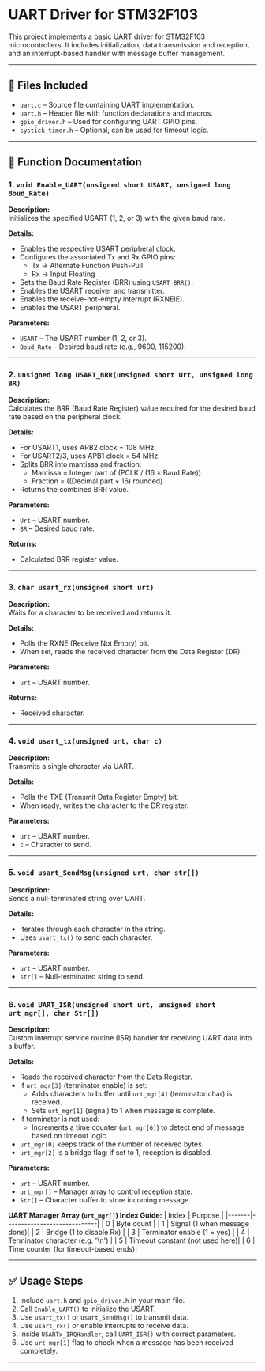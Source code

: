 # UART Driver for STM32F103

This project implements a basic UART driver for STM32F103 microcontrollers. It includes initialization, data transmission and reception, and an interrupt-based handler with message buffer management.

---

## 📁 Files Included

- `uart.c` – Source file containing UART implementation.
- `uart.h` – Header file with function declarations and macros.
- `gpio_driver.h` – Used for configuring UART GPIO pins.
- `systick_timer.h` – Optional, can be used for timeout logic.

---

## 📌 Function Documentation

### 1. `void Enable_UART(unsigned short USART, unsigned long Boud_Rate)`

**Description:**  
Initializes the specified USART (1, 2, or 3) with the given baud rate.

**Details:**
- Enables the respective USART peripheral clock.
- Configures the associated Tx and Rx GPIO pins:
  - Tx → Alternate Function Push-Pull
  - Rx → Input Floating
- Sets the Baud Rate Register (BRR) using `USART_BRR()`.
- Enables the USART receiver and transmitter.
- Enables the receive-not-empty interrupt (RXNEIE).
- Enables the USART peripheral.

**Parameters:**
- `USART` – The USART number (1, 2, or 3).
- `Boud_Rate` – Desired baud rate (e.g., 9600, 115200).

---

### 2. `unsigned long USART_BRR(unsigned short Urt, unsigned long BR)`

**Description:**  
Calculates the BRR (Baud Rate Register) value required for the desired baud rate based on the peripheral clock.

**Details:**
- For USART1, uses APB2 clock = 108 MHz.
- For USART2/3, uses APB1 clock = 54 MHz.
- Splits BRR into mantissa and fraction:
  - Mantissa = Integer part of (PCLK / (16 × Baud Rate))
  - Fraction = ((Decimal part × 16) rounded)
- Returns the combined BRR value.

**Parameters:**
- `Urt` – USART number.
- `BR` – Desired baud rate.

**Returns:**  
- Calculated BRR register value.

---

### 3. `char usart_rx(unsigned short urt)`

**Description:**  
Waits for a character to be received and returns it.

**Details:**
- Polls the RXNE (Receive Not Empty) bit.
- When set, reads the received character from the Data Register (DR).

**Parameters:**
- `urt` – USART number.

**Returns:**  
- Received character.

---

### 4. `void usart_tx(unsigned urt, char c)`

**Description:**  
Transmits a single character via UART.

**Details:**
- Polls the TXE (Transmit Data Register Empty) bit.
- When ready, writes the character to the DR register.

**Parameters:**
- `urt` – USART number.
- `c` – Character to send.

---

### 5. `void usart_SendMsg(unsigned urt, char str[])`

**Description:**  
Sends a null-terminated string over UART.

**Details:**
- Iterates through each character in the string.
- Uses `usart_tx()` to send each character.

**Parameters:**
- `urt` – USART number.
- `str[]` – Null-terminated string to send.

---

### 6. `void UART_ISR(unsigned short urt, unsigned short urt_mgr[], char Str[])`

**Description:**  
Custom interrupt service routine (ISR) handler for receiving UART data into a buffer.

**Details:**
- Reads the received character from the Data Register.
- If `urt_mgr[3]` (terminator enable) is set:
  - Adds characters to buffer until `urt_mgr[4]` (terminator char) is received.
  - Sets `urt_mgr[1]` (signal) to 1 when message is complete.
- If terminator is not used:
  - Increments a time counter (`urt_mgr[6]`) to detect end of message based on timeout logic.
- `urt_mgr[0]` keeps track of the number of received bytes.
- `urt_mgr[2]` is a bridge flag: if set to 1, reception is disabled.

**Parameters:**
- `urt` – USART number.
- `urt_mgr[]` – Manager array to control reception state.
- `Str[]` – Character buffer to store incoming message.

**UART Manager Array (`urt_mgr[]`) Index Guide:**
| Index | Purpose                    |
|-------|-----------------------------|
| 0     | Byte count                  |
| 1     | Signal (1 when message done)|
| 2     | Bridge (1 to disable Rx)    |
| 3     | Terminator enable (1 = yes) |
| 4     | Terminator character (e.g. '\n') |
| 5     | Timeout constant (not used here)|
| 6     | Time counter (for timeout-based ends)|

---

## ✅ Usage Steps

1. Include `uart.h` and `gpio_driver.h` in your main file.
2. Call `Enable_UART()` to initialize the USART.
3. Use `usart_tx()` or `usart_SendMsg()` to transmit data.
4. Use `usart_rx()` or enable interrupts to receive data.
5. Inside `USARTx_IRQHandler`, call `UART_ISR()` with correct parameters.
6. Use `urt_mgr[1]` flag to check when a message has been received completely.

---


